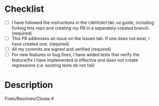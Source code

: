 <!-- markdownlint-configure-file
{
    "MD025": false  // This is a template, so multiple top-level headings acceptable
}
-->
# Checklist

<!--- Until the items below have been addressed, please create a draft PR.

GitHub Actions will run `pre-commit` to verify the PR conforms to the repo guidelines and `pytest` to verify all tests pass and no regressions have been introduced.

Before submitting this PR for review, confirm you have done the following by checking corresponding boxes (or identified the task as non-applicable by leaving it unchecked): -->

- [ ] I have followed the instructions in the `CONTRIBUTING.md` guide, including forking this repo and creating my PR in a separately-created branch. (required)
- [ ] This PR addresses an issue on the Issues tab. If one does not exist, I have created one. (required)
- [ ] All my commits are signed and verified (required)
- [ ] For new features or bug fixes, I have added tests that verify the feature/fix I have implemented is effective and does not create regressions (i.e. existing tests do not fail)

# Description

<!-- Enter a summary of the change here.

After, on a separate line, [link this PR to the relevant issue](https://docs.github.com/en/issues/tracking-your-work-with-issues/linking-a-pull-request-to-an-issue) by entering the issue number this PR addresses after the word "Fixes", "Closes", or "Resolves", as appropriate. If it addresses multiple PRs, enter them on the same line in a comma-separated list. For example,

Fixes #111, Resolves #222, Closes #333
 -->

Fixes/Resolves/Closes #<enter-number-here>
